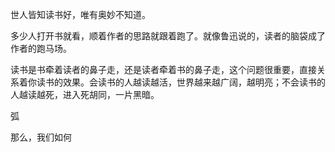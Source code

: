 
世人皆知读书好，唯有奥妙不知道。

多少人打开书就看，顺着作者的思路就跟着跑了。就像鲁迅说的，读者的脑袋成了作者的跑马场。

读书是书牵着读者的鼻子走，还是读者牵着书的鼻子走，这个问题很重要，直接关系着你读书的效果。会读书的人越读越活，世界越来越广阔，越明亮；不会读书的人越读越死，进入死胡同，一片黑暗。

弧

那么，我们如何




<!--stackedit_data:
eyJoaXN0b3J5IjpbODU5ODI4MzIxLDE3NDE1OTg2MDUsLTE2Mj
IwNjQ3NF19
-->